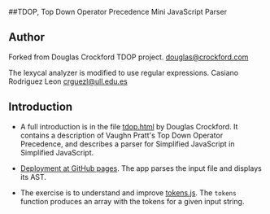 ##TDOP, Top Down Operator Precedence Mini JavaScript Parser

## Author

Forked from Douglas Crockford TDOP project.
douglas@crockford.com

The lexycal analyzer is modified to use regular expressions.
Casiano Rodriguez Leon crguezl@ull.edu.es

## Introduction

* A full introduction is in the file [tdop.html](http://crguezl.github.io/ull-etsii-grado-pl-minijavascript/tdop.html) by Douglas Crockford.
It contains a description of Vaughn Pratt's Top Down Operator Precedence,
and describes a parser for Simplified JavaScript in Simplified JavaScript.

* [Deployment at GitHub pages](http://crguezl.github.io/ull-etsii-grado-pl-minijavascript/). 
  The app parses the input file  and displays its AST. 

* The exercise is to understand and improve [tokens.js](https://github.com/crguezl/ull-etsii-grado-pl-minijavascript/blob/master/tokens.js). The `tokens` function  produces an array with the tokens for a given input string.

